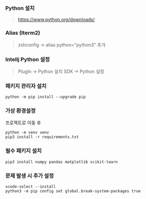 ### Python 설치
> https://www.python.org/downloads/

### Alias (Iterm2) 
> zshconfig -> alias python="python3" 추가
 
### Intellj Python 설정
> PlugIn -> Python 설치
> SDK -> Python 설정

### 패키지 관리자 설치
~~~
python -m pip install --upgrade pip
~~~
### 가상 환경설정
프로젝트로 이동 후
~~~
python -m venv venv
pip3 install -r requirements.txt
~~~
### 필수 패키지 설치
~~~
pip3 install numpy pandas matplotlib scikit-learn
~~~

### 문제 발생 시 추가 설정
~~~
xcode-select --install
python3 -m pip config set global.break-system-packages true
~~~
